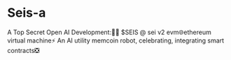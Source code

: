 # Seis-a
A Top Secret Open AI Development:🍓🤖  $SEIS @ sei v2 evm🌐ethereum virtual machine⚡️  An AI utility memcoin robot, celebrating, integrating smart contracts❎
